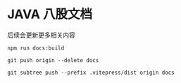 # JAVA 八股文档

后续会更新更多相关内容

```
npm run docs:build

git push origin --delete docs

git subtree push --prefix .vitepress/dist origin docs
```
